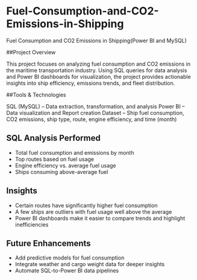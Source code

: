 # Fuel-Consumption-and-CO2-Emissions-in-Shipping
Fuel Consumption and CO2 Emissions in Shipping(Power BI and MySQL)

##Project Overview

This project focuses on analyzing fuel consumption and CO2 emissions in the maritime transportation industry. Using SQL queries for data analysis and Power BI dashboards for visualization, the project provides actionable insights into ship efficiency, emissions trends, and fleet distribution.

##Tools & Technologies

SQL (MySQL) – Data extraction, transformation, and analysis
Power BI – Data visualization and Report creation
Dataset – Ship fuel consumption, CO2 emissions, ship type, route, engine efficiency, and time (month)

## SQL Analysis Performed  
- Total fuel consumption and emissions by month  
- Top routes based on fuel usage  
- Engine efficiency vs. average fuel usage  
- Ships consuming above-average fuel  

## Insights  
- Certain routes have significantly higher fuel consumption   
- A few ships are outliers with fuel usage well above the average  
- Power BI dashboards make it easier to compare trends and highlight inefficiencies  

## Future Enhancements  
- Add predictive models for fuel consumption  
- Integrate weather and cargo weight data for deeper insights  
- Automate SQL-to-Power BI data pipelines  
